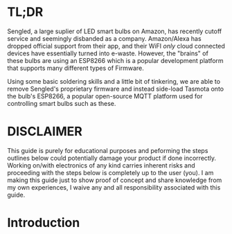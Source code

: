 # TL;DR
Sengled, a large suplier of LED smart bulbs on Amazon, has recently cutoff service and seemingly disbanded as a company. Amazon/Alexa has dropped official support from their app, and their WiFI _only_ cloud connected devices have essentially turned into e-waste. However, the "brains" of these bulbs are using an ESP8266 which is a popular development platform that supports many different types of Firmware.

Using some basic soldering skills and a little bit of tinkering, we are able to remove Sengled's proprietary firmware and instead side-load Tasmota onto the bulb's ESP8266, a popular open-source MQTT platform used for controlling smart bulbs such as these.

# DISCLAIMER
This guide is purely for educational purposes and peforming the steps outlines below could potentially damage your product if done incorrectly. Working on/with electronics of any kind carries inherent risks and proceeding with the steps below is completely up to the user (you). I am making this guide just to show proof of concept and share knowledge from my own experiences, I waive any and all responsibility associated with this guide.

# Introduction

